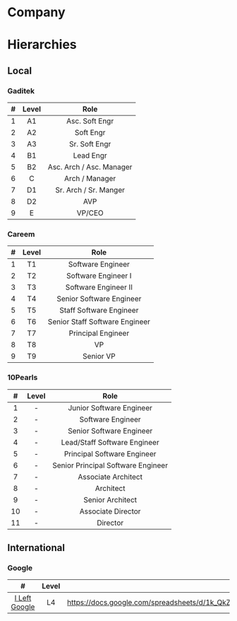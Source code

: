 # Company

# Hierarchies

## Local

### Gaditek
#|Level|Role
:-:|:-:|:-:
1|A1|Asc. Soft Engr
2|A2|Soft Engr
3|A3|Sr. Soft Engr
4|B1|Lead Engr
5|B2|Asc. Arch / Asc. Manager
6|C|Arch / Manager
7|D1|Sr. Arch / Sr. Manger
8|D2|AVP
9|E|VP/CEO

### Careem
#|Level|Role
:-:|:-:|:-:
1|T1|Software Engineer
2|T2|Software Engineer I
3|T3|Software Engineer II
4|T4|Senior Software Engineer
5|T5|Staff Software Engineer
6|T6|Senior Staff Software Engineer
7|T7|Principal Engineer
8|T8|VP
9|T9|Senior VP

### 10Pearls
#|Level|Role
:-:|:-:|:-:
1|-|Junior Software Engineer
2|-|Software Engineer
3|-|Senior Software Engineer
4|-|Lead/Staff Software Engineer
5|-|Principal Software Engineer
6|-|Senior Principal Software Engineer
7|-|Associate Architect
8|-|Architect
9|-|Senior Architect
10|-|Associate Director
11|-|Director 

## International

### Google
#|Level|Role
:-:|:-:|:-:
[I Left Google](https://youtu.be/80LbYf8TO1I)|L4|https://docs.google.com/spreadsheets/d/1k_QkZISJ2cIk_Py_pdzsAt5fUwWOYZVkkXg4KZM8IXA/htmlview#
